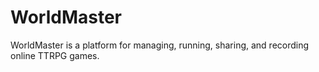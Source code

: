 # WorldMaster

WorldMaster is a platform for managing, running, sharing, and recording online TTRPG games. 
